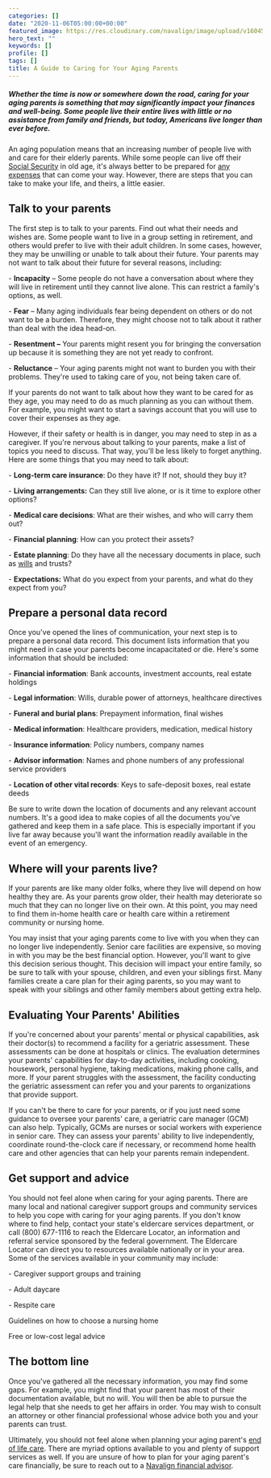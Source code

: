 ```yaml
---
categories: []
date: "2020-11-06T05:00:00+00:00"
featured_image: https://res.cloudinary.com/navalign/image/upload/v1604587950/elora-allen-lyBxT3esFcQ-unsplash_ryw0bk.jpg
hero_text: ""
keywords: []
profile: []
tags: []
title: A Guide to Caring for Your Aging Parents
---
```

##### Whether the time is now or somewhere down the road, caring for your aging parents is something that may significantly impact your finances and well-being. Some people live their entire lives with little or no assistance from family and friends, but today, Americans live longer than ever before.

An aging population means that an increasing number of people live with and care for their elderly parents. While some people can live off their [Social Security](https://navalign.com/updates/top-5-social-security-myths-debunked/) in old age, it's always better to be prepared for [any expenses](https://navalign.com/updates/what-expenses-should-i-expect-to-change-in-retirement/) that can come your way. However, there are steps that you can take to make your life, and theirs, a little easier.

## Talk to your parents

The first step is to talk to your parents. Find out what their needs and wishes are. Some people want to live in a group setting in retirement, and others would prefer to live with their adult children. In some cases, however, they may be unwilling or unable to talk about their future. Your parents may not want to talk about their future for several reasons, including:

\- **Incapacity** – Some people do not have a conversation about where they will live in retirement until they cannot live alone. This can restrict a family's options, as well.

\- **Fear** – Many aging individuals fear being dependent on others or do not want to be a burden. Therefore, they might choose not to talk about it rather than deal with the idea head-on.

\- **Resentment –** Your parents might resent you for bringing the conversation up because it is something they are not yet ready to confront.

\- **Reluctance** – Your aging parents might not want to burden you with their problems. They're used to taking care of you, not being taken care of.   
  
If your parents do not want to talk about how they want to be cared for as they age, you may need to do as much planning as you can without them. For example, you might want to start a savings account that you will use to cover their expenses as they age.

However, if their safety or health is in danger, you may need to step in as a caregiver. If you're nervous about talking to your parents, make a list of topics you need to discuss. That way, you'll be less likely to forget anything. Here are some things that you may need to talk about:

\- **Long-term care insurance**: Do they have it? If not, should they buy it?

\- **Living arrangements:** Can they still live alone, or is it time to explore other options?

\- **Medical care decisions**: What are their wishes, and who will carry them out?

\- **Financial planning**: How can you protect their assets?

\- **Estate planning**: Do they have all the necessary documents in place, such as [wills](https://navalign.com/updates/wills-the-cornerstone-of-your-estate-plan/) and trusts?

\- **Expectations:** What do you expect from your parents, and what do they expect from you?

## Prepare a personal data record

Once you've opened the lines of communication, your next step is to prepare a personal data record. This document lists information that you might need in case your parents become incapacitated or die. Here's some information that should be included:

\- **Financial information**: Bank accounts, investment accounts, real estate holdings

\- **Legal information**: Wills, durable power of attorneys, healthcare directives

\- **Funeral and burial plans**: Prepayment information, final wishes

\- **Medical information**: Healthcare providers, medication, medical history

\- **Insurance information**: Policy numbers, company names

\- **Advisor information**: Names and phone numbers of any professional service providers

\- **Location of other vital records**: Keys to safe-deposit boxes, real estate deeds

Be sure to write down the location of documents and any relevant account numbers. It's a good idea to make copies of all the documents you've gathered and keep them in a safe place. This is especially important if you live far away because you'll want the information readily available in the event of an emergency.

## Where will your parents live?

If your parents are like many older folks, where they live will depend on how healthy they are. As your parents grow older, their health may deteriorate so much that they can no longer live on their own. At this point, you may need to find them in-home health care or health care within a retirement community or nursing home.

You may insist that your aging parents come to live with you when they can no longer live independently. Senior care facilities are expensive, so moving in with you may be the best financial option. However, you'll want to give this decision serious thought. This decision will impact your entire family, so be sure to talk with your spouse, children, and even your siblings first. Many families create a care plan for their aging parents, so you may want to speak with your siblings and other family members about getting extra help.

## Evaluating Your Parents' Abilities

If you're concerned about your parents' mental or physical capabilities, ask their doctor(s) to recommend a facility for a geriatric assessment. These assessments can be done at hospitals or clinics. The evaluation determines your parents' capabilities for day-to-day activities, including cooking, housework, personal hygiene, taking medications, making phone calls, and more. If your parent struggles with the assessment, the facility conducting the geriatric assessment can refer you and your parents to organizations that provide support.

If you can't be there to care for your parents, or if you just need some guidance to oversee your parents' care, a geriatric care manager (GCM) can also help. Typically, GCMs are nurses or social workers with experience in senior care. They can assess your parents' ability to live independently, coordinate round-the-clock care if necessary, or recommend home health care and other agencies that can help your parents remain independent.

## Get support and advice

You should not feel alone when caring for your aging parents. There are many local and national caregiver support groups and community services to help you cope with caring for your aging parents. If you don't know where to find help, contact your state's eldercare services department, or call (800) 677-1116 to reach the Eldercare Locator, an information and referral service sponsored by the federal government. The Eldercare Locator can direct you to resources available nationally or in your area. Some of the services available in your community may include:

\- Caregiver support groups and training

\- Adult daycare

\- Respite care

Guidelines on how to choose a nursing home

Free or low-cost legal advice

## The bottom line

Once you've gathered all the necessary information, you may find some gaps. For example, you might find that your parent has most of their documentation available, but no will. You will then be able to pursue the legal help that she needs to get her affairs in order. You may wish to consult an attorney or other financial professional whose advice both you and your parents can trust.

Ultimately, you should not feel alone when planning your aging parent's [end of life care](https://navalign.com/updates/coping-with-the-loss-of-a-loved-one/). There are myriad options available to you and plenty of support services as well. If you are unsure of how to plan for your aging parent's care financially, be sure to reach out to a [Navalign financial advisor](https://navalign.com/why-navalign/).